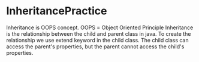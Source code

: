 # InheritancePractice
 Inheritance is OOPS concept. OOPS = Object Oriented Principle
 Inheritance is the relationship between the child and parent class in java. To create the relationship we use extend keyword in the child class. 
The child class can access the parent's properties, but the parent cannot access the child's properties. 
